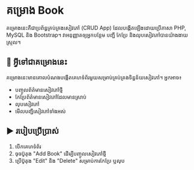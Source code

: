 # គម្រោង Book

គម្រោងនេះគឺជាប្រព័ន្ធគ្រប់គ្រងសៀវភៅ (CRUD App) ដែលបង្កើតឡើងដោយប្រើភាសា PHP, MySQL និង Bootstrap។ វាអនុញ្ញាតឲ្យអ្នកបន្ថែម បញ្ជី កែប្រែ និងលុបសៀវភៅបានយ៉ាងងាយស្រួល។

## 🧾 អ្វីទៅជាគម្រោងនេះ

គម្រោងនេះមានគោលបំណងបង្កើតគេហទំព័រមួយសម្រាប់គ្រប់គ្រងទិន្នន័យសៀវភៅ។ អ្នកអាច៖
- បញ្ចូលព័ត៌មានសៀវភៅថ្មី
- កែប្រែព័ត៌មានសៀវភៅដែលមានស្រាប់
- លុបសៀវភៅ
- មើលបញ្ជីសៀវភៅទាំងអស់

## ▶️ របៀបប្រើប្រាស់

1. បើកគេហទំព័រ
2. ចុចប៊ូតុង "Add Book" ដើម្បីបញ្ចូលសៀវភៅថ្មី
3. ប្រើប៊ូតុង "Edit" និង "Delete" សម្រាប់ការកែប្រែ ឬលុប
